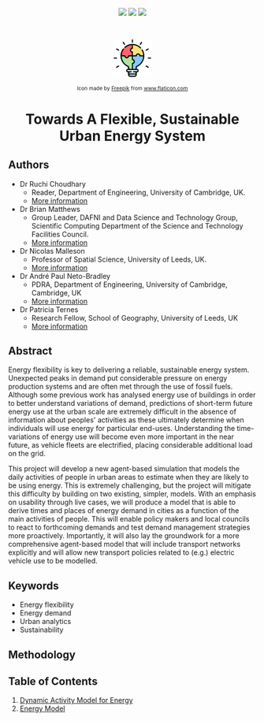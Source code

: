 <!-- PROJECT SHIELDS -->
<!-- Contributors and license will update when the repo is public.
     project page need to be included manually -->
<p align="center">
    <a href="https://github.com/anetobradley/energy_flex/graphs/contributors" alt="Contributors">
        <img src="https://img.shields.io/github/contributors/anetobradley/energy_flex?color=%2366FFC3&logo=GitHub&logoColor=%2366FFC3&style=for-the-badge" /></a>
     <a href="https://github.com/anetobradley/energy_flex/blob/main/LICENSE" alt="License">
        <img src="https://img.shields.io/github/license/anetobradley/energy_flex?color=FFB3BC&style=for-the-badge" /></a>
    <a href="#"  alt="Project page">
        <img src="https://img.shields.io/badge/-🌐Project Page-black.svg?style=for-the-badge&logo=🌐&colorB=555&logoColor=99F4FB" /></a>
</p>

<!-- PROJECT LOGO -->
<br />
<p align="center">
    <img src="01-ActivityModel/inputs/icons/001-puzzle.svg" alt="Logo" width="15% id="logo">
    <p  align="center" style="font-size:0.75em;">Icon made by <a href="https://www.freepik.com" title="Freepik">Freepik</a> from <a href="https://www.flaticon.com/" title="Flaticon">www.flaticon.com</a></p>
    <h1 align="center">Towards A Flexible, Sustainable Urban Energy System</h1>
</p>

## Authors

* Dr Ruchi Choudhary
  * Reader, Department of Engineering, University of Cambridge, UK.
  * [More information](http://www.eng.cam.ac.uk/profiles/rc488)
* Dr Brian Matthews
  * Group Leader, DAFNI and Data Science and Technology Group, Scientific Computing Department of the Science and Technology Facilities Council.
  * [More information](https://www.scd.stfc.ac.uk/Pages/Brian-Matthews.aspx)
* Dr Nicolas Malleson
  * Professor of Spatial Science, University of Leeds, UK.
  * [More information](http://www.nickmalleson.co.uk/)
* Dr André Paul Neto-Bradley
  * PDRA, Department of Engineering, University of Cambridge, Cambridge, UK
  * [More information](https://www.eeci.cam.ac.uk/directory/a-neto-bradley)
* Dr Patricia Ternes
  * Research Fellow, School of Geography, University of Leeds, UK
  * [More information](https://patricia-ternes.github.io/)

## Abstract
Energy flexibility is key to delivering a reliable, sustainable energy system. Unexpected peaks in demand put
considerable pressure on energy production systems and are often met through the use of fossil fuels.
Although some previous work has analysed energy use of buildings in order to better understand
variations of demand, predictions of short-term future energy use at the urban scale are extremely
difficult in the absence of information about peoples' activities as these ultimately determine when
individuals will use energy for particular end-uses. Understanding the time-variations of energy use will
become even more important in the near future, as vehicle fleets are electrified, placing considerable
additional load on the grid.

This project will develop a new agent-based simulation that models the daily activities of people in urban
areas to estimate when they are likely to be using energy. This is extremely challenging, but the project will
mitigate this difficulty by building on two existing, simpler, models. With an emphasis on usability
through live cases, we will produce a model that is able to derive times and places of energy demand in
cities as a function of the main activities of people. This will enable policy makers and local councils to react
to forthcoming demands and test demand management strategies more proactively. Importantly, it will
also lay the groundwork for a more comprehensive agent-based model that will include transport networks
explicitly and will allow new transport policies related to (e.g.) electric vehicle use to be modelled.

## Keywords
* Energy flexibility
* Energy demand
* Urban analytics
* Sustainability


## Methodology



## Table of Contents
1. [Dynamic Activity Model for Energy](01-ActivityModel/)
2. [Energy Model](02-EnergyModel/)